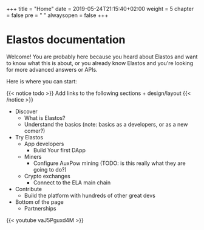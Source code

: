 +++
title = "Home"
date = 2019-05-24T21:15:40+02:00
weight = 5
chapter = false
pre = "<i class='fa ela-page'></i> "
alwaysopen = false
+++

# Elastos documentation
Welcome! You are probably here because you heard about Elastos and want to know what this is about, or you already know Elastos and you're looking for more advanced answers or APIs.

Here is where you can start:

{{< notice todo >}}
Add links to the following sections + design/layout
{{< /notice >}}

* Discover
    * What is Elastos?
    * Understand the basics (note: basics as a developers, or as a new comer?)
* Try Elastos
    * App developers
        * Build Your first DApp
    * Miners
        * Configure AuxPow mining (TODO: is this really what they are going to do?)
    * Crypto exchanges
        * Connect to the ELA main chain
* Contribute
    * Build the platform with hundreds of other great devs
* Bottom of the page 
    * Partnerships

{{< youtube vaJ5Pguxd4M  >}}